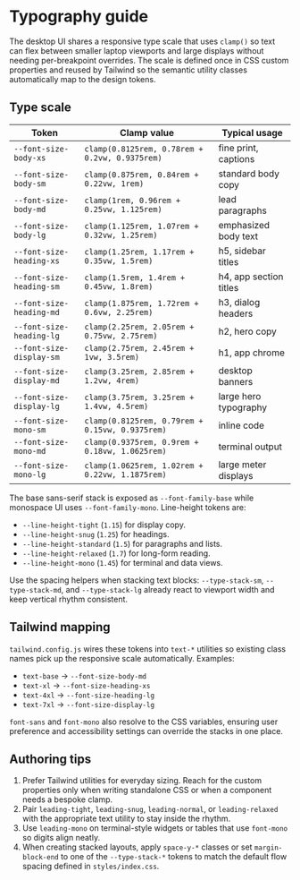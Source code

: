 # Typography guide

The desktop UI shares a responsive type scale that uses `clamp()` so text can flex between
smaller laptop viewports and large displays without needing per-breakpoint overrides. The
scale is defined once in CSS custom properties and reused by Tailwind so the semantic
utility classes automatically map to the design tokens.

## Type scale

| Token | Clamp value | Typical usage |
| --- | --- | --- |
| `--font-size-body-xs` | `clamp(0.8125rem, 0.78rem + 0.2vw, 0.9375rem)` | fine print, captions |
| `--font-size-body-sm` | `clamp(0.875rem, 0.84rem + 0.22vw, 1rem)` | standard body copy |
| `--font-size-body-md` | `clamp(1rem, 0.96rem + 0.25vw, 1.125rem)` | lead paragraphs |
| `--font-size-body-lg` | `clamp(1.125rem, 1.07rem + 0.32vw, 1.25rem)` | emphasized body text |
| `--font-size-heading-xs` | `clamp(1.25rem, 1.17rem + 0.35vw, 1.5rem)` | h5, sidebar titles |
| `--font-size-heading-sm` | `clamp(1.5rem, 1.4rem + 0.45vw, 1.8rem)` | h4, app section titles |
| `--font-size-heading-md` | `clamp(1.875rem, 1.72rem + 0.6vw, 2.25rem)` | h3, dialog headers |
| `--font-size-heading-lg` | `clamp(2.25rem, 2.05rem + 0.75vw, 2.75rem)` | h2, hero copy |
| `--font-size-display-sm` | `clamp(2.75rem, 2.45rem + 1vw, 3.5rem)` | h1, app chrome |
| `--font-size-display-md` | `clamp(3.25rem, 2.85rem + 1.2vw, 4rem)` | desktop banners |
| `--font-size-display-lg` | `clamp(3.75rem, 3.25rem + 1.4vw, 4.5rem)` | large hero typography |
| `--font-size-mono-sm` | `clamp(0.8125rem, 0.79rem + 0.15vw, 0.9375rem)` | inline code |
| `--font-size-mono-md` | `clamp(0.9375rem, 0.9rem + 0.18vw, 1.0625rem)` | terminal output |
| `--font-size-mono-lg` | `clamp(1.0625rem, 1.02rem + 0.22vw, 1.1875rem)` | large meter displays |

The base sans-serif stack is exposed as `--font-family-base` while monospace UI uses
`--font-family-mono`. Line-height tokens are:

- `--line-height-tight` (`1.15`) for display copy.
- `--line-height-snug` (`1.25`) for headings.
- `--line-height-standard` (`1.5`) for paragraphs and lists.
- `--line-height-relaxed` (`1.7`) for long-form reading.
- `--line-height-mono` (`1.45`) for terminal and data views.

Use the spacing helpers when stacking text blocks: `--type-stack-sm`, `--type-stack-md`,
and `--type-stack-lg` already react to viewport width and keep vertical rhythm consistent.

## Tailwind mapping

`tailwind.config.js` wires these tokens into `text-*` utilities so existing class names
pick up the responsive scale automatically. Examples:

- `text-base` → `--font-size-body-md`
- `text-xl` → `--font-size-heading-xs`
- `text-4xl` → `--font-size-heading-lg`
- `text-7xl` → `--font-size-display-lg`

`font-sans` and `font-mono` also resolve to the CSS variables, ensuring user preference
and accessibility settings can override the stacks in one place.

## Authoring tips

1. Prefer Tailwind utilities for everyday sizing. Reach for the custom properties only
   when writing standalone CSS or when a component needs a bespoke clamp.
2. Pair `leading-tight`, `leading-snug`, `leading-normal`, or `leading-relaxed` with the
   appropriate text utility to stay inside the rhythm.
3. Use `leading-mono` on terminal-style widgets or tables that use `font-mono` so digits
   align neatly.
4. When creating stacked layouts, apply `space-y-*` classes or set `margin-block-end`
   to one of the `--type-stack-*` tokens to match the default flow spacing defined in
   `styles/index.css`.
